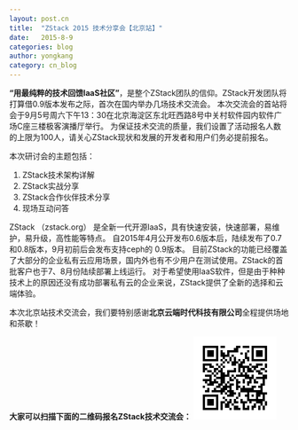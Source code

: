 ```yaml
---
layout: post.cn
title:  "ZStack 2015 技术分享会【北京站】"
date:   2015-8-9
categories: blog
author: yongkang
category: cn_blog
---
```

**“用最纯粹的技术回馈IaaS社区”**，是整个ZStack团队的信仰。ZStack开发团队将打算借0.9版本发布之际，首次在国内举办几场技术交流会。
本次交流会的首站将会于9月5号周六下午13：30在北京海淀区东北旺西路8号中关村软件园内软件广场C座三楼极客演播厅举行。
为保证技术交流的质量，我们设置了活动报名人数的上限为100人，请关心ZStack现状和发展的开发者和用户们务必提前报名。

本次研讨会的主题包括：

 1. ZStack技术架构详解
 2. ZStack实战分享
 3. ZStack合作伙伴技术分享
 4. 现场互动问答

ZStack （zstack.org） 是全新一代开源IaaS，具有快速安装，快速部署，易维护，易升级，高性能等特点。
自2015年4月公开发布0.6版本后，陆续发布了0.7和0.8版本，9月初前后会发布支持ceph的 0.9版本。
目前ZStack的功能已经覆盖了大部分的企业私有云应用场景，国内外也有不少用户在测试使用。ZStack的首批客户也于7、8月份陆续部署上线运行。
对于希望使用IaaS软件，但是由于种种技术上的原因还没有成功部署私有云的企业来说，ZStack提供了全新的选择和云端体验。

本次北京站技术交流会，我们要特别感谢**北京云端时代科技有限公司**全程提供场地和茶歇！

**大家可以扫描下面的二维码报名ZStack技术交流会：**
<img src="/images/meetups/2015/beijing/registeration.png" class="center-img img-responsive">

